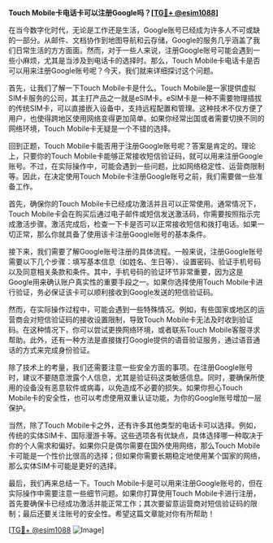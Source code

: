 **Touch Mobile卡电话卡可以注册Google吗？[[TG💪+ @esim1088](https://t.me/s/esim1088)]**

在当今数字化时代，无论是工作还是生活，Google账号已经成为许多人不可或缺的一部分。从邮件、文档协作到地图导航和云存储，Google的服务几乎涵盖了我们日常生活的方方面面。然而，对于一些人来说，注册Google账号可能会遇到一些小麻烦，尤其是当涉及到电话卡的选择时。那么，Touch Mobile卡电话卡是否可以用来注册Google账号呢？今天，我们就来详细探讨这个问题。

首先，让我们了解一下Touch Mobile卡是什么。Touch Mobile是一家提供虚拟SIM卡服务的公司，其主打产品之一就是eSIM卡。eSIM卡是一种不需要物理插拔的传统SIM卡，可以直接嵌入设备中，支持远程配置和管理。这种技术不仅方便了用户，也使得跨地区使用网络变得更加简单。如果你经常出国或者需要切换不同的网络环境，Touch Mobile卡无疑是一个不错的选择。

回到正题，Touch Mobile卡能否用于注册Google账号呢？答案是肯定的。理论上，只要你的Touch Mobile卡能够正常接收短信验证码，就可以用来注册Google账号。不过，在实际操作中，可能会遇到一些问题，比如网络稳定性、运营商限制等。因此，在决定使用Touch Mobile卡注册Google账号之前，我们需要做一些准备工作。

首先，确保你的Touch Mobile卡已经成功激活并且可以正常使用。通常情况下，Touch Mobile卡会在购买后通过电子邮件或短信发送激活码，你需要按照指示完成激活步骤。激活完成后，检查一下卡是否可以正常接收短信和拨打电话。如果一切正常，那么你就具备了使用该卡注册Google账号的基本条件。

接下来，我们需要了解Google账号注册的具体流程。一般来说，注册Google账号需要以下几个步骤：填写基本信息（如姓名、生日等）、设置密码、验证手机号码以及同意相关条款和条件。其中，手机号码的验证环节非常重要，因为这是Google用来确认账户真实性的重要手段之一。如果你选择使用Touch Mobile卡进行验证，务必保证该卡可以顺利接收到Google发送的短信验证码。

然而，在实际操作过程中，可能会遇到一些特殊情况。例如，有些国家或地区的运营商会对短信验证码的接收设置限制，导致Touch Mobile卡无法及时收到验证码。在这种情况下，你可以尝试更换网络环境，或者联系Touch Mobile客服寻求帮助。此外，还有一种方法是直接拨打Google提供的语音验证服务，通过语音通话的方式来完成身份验证。

除了技术上的考量，我们还需要注意一些安全方面的事项。在注册Google账号时，建议不要随意泄露个人信息，尤其是验证码这类敏感信息。同时，要确保所使用的设备没有恶意软件或病毒，以免造成不必要的损失。如果你担心Touch Mobile卡的安全性，也可以考虑使用双重认证功能，为你的Google账号增加一层保护。

当然，除了Touch Mobile卡之外，还有许多其他类型的电话卡可以选择。例如，传统的实体SIM卡、国际漫游卡等。这些选项各有优缺点，具体选择哪一种取决于你的个人需求和偏好。如果你只是偶尔需要在国外使用网络，那么Touch Mobile卡可能是一个性价比很高的选择；但如果你需要长期稳定地使用某个国家的网络，那么实体SIM卡可能是更好的选择。

最后，我们再来总结一下。Touch Mobile卡是可以用来注册Google账号的，但在实际操作中需要注意一些细节问题。如果你打算使用Touch Mobile卡进行注册，首先要确保卡已经成功激活并能正常工作；其次要留意运营商对短信验证码的限制；最后还要关注账号的安全性。希望这篇文章能对你有所帮助！

[[TG💪+ @esim1088](https://t.me/s/esim1088) ![Image](https://i.postimg.cc/4NQfJmqS/Snipaste-2025-05-13-00-14-12.png)]
